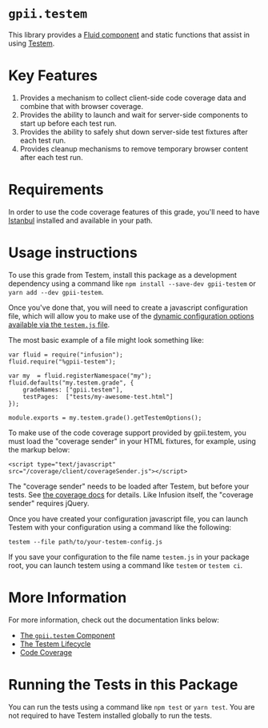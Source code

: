 # `gpii.testem`

This library provides a [Fluid component](http://docs.fluidproject.org/infusion/development/UnderstandingInfusionComponents.html)
and static functions that assist in using [Testem](https://github.com/testem/testem).

# Key Features

1. Provides a mechanism to collect client-side code coverage data and combine that with browser coverage.
2. Provides the ability to launch and wait for server-side components to start up before each test run.
3. Provides the ability to safely shut down server-side test fixtures after each test run.
4. Provides cleanup mechanisms to remove temporary browser content after each test run.

# Requirements

In order to use the code coverage features of this grade, you'll need to have
[Istanbul](https://github.com/gotwarlost/istanbul) installed and available in your path.

# Usage instructions

To use this grade from Testem, install this package as a development dependency using a command like
`npm install --save-dev gpii-testem` or `yarn add --dev gpii-testem`.

Once you've done that, you will need to create a javascript configuration file, which will allow you to make use of the
[dynamic configuration options available via the `testem.js` file](https://github.com/testem/testem/blob/master/examples/dynamic_config/testem.js).

The most basic example of a file might look something like:

```
var fluid = require("infusion");
fluid.require("%gpii-testem");

var my  = fluid.registerNamespace("my");
fluid.defaults("my.testem.grade", {
    gradeNames: ["gpii.testem"],
    testPages:  ["tests/my-awesome-test.html"]
});

module.exports = my.testem.grade().getTestemOptions();
```

To make use of the code coverage support provided by gpii.testem, you must load the "coverage sender" in your HTML
fixtures, for example, using the markup below:

```
<script type="text/javascript" src="/coverage/client/coverageSender.js"></script>
```

The "coverage sender" needs to be loaded after Testem, but before your tests.  See [the coverage docs](docs/coverage.md)
for details.   Like Infusion itself, the "coverage sender" requires jQuery.

Once you have created your configuration javascript file, you can launch Testem with your configuration using a command
like the following:

`testem --file path/to/your-testem-config.js`

If you save your configuration to the file name `testem.js` in your package root, you can launch testem using a command
like `testem` or `testem ci`.

# More Information

For more information, check out the documentation links below:

* [The `gpii.testem` Component](docs/testem-component.md)
* [The Testem Lifecycle](docs/testem-lifecycle.md)
* [Code Coverage](docs/coverage.md)

# Running the Tests in this Package

You can run the tests using a command like `npm test` or `yarn test`.  You are not required to have Testem installed
globally to run the tests.